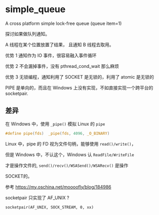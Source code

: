 # simple_queue
A cross platform simple lock-free queue (queue item=1)

探讨如果做队列通知。

A 线程在某个位置放置了结果， 且通知 B 线程去取用。

优势 1 通知作为 IO 事件，很容易融入事件循环

优势 2 不会漏掉事件，没有 pthread_cond_wait 那么麻烦

优势 3 无锁编程，通知利用了 SOCKET 是无锁的，利用了 atomic 是无锁的


PIPE 是单向的，而且在 Windows 上没有实现，不如直接实现一个跨平台的 socketpair.


## 差异

在 Windows 中，使用 `_pipe()` 模拟 Linux 的 `pipe`

```c
#define pipe(fds)  _pipe(fds, 4096, _O_BINARY)
```

Linux 中，pipe 的 FD 视为文件句柄，能够使用 `read()/write()`，

但是 Windows 中，不认这个，Windows 认 `ReadFile/WriteFile`

才是操作文件的, `send()/recv()/WSASend()/WSARecv()` 是操作

SOCKET的。

参考 https://my.oschina.net/moooofly/blog/184986

socketpair 只实现了 AF_UNIX ?
```
socketpair(AF_UNIX, SOCK_STREAM, 0, xx) 
```
